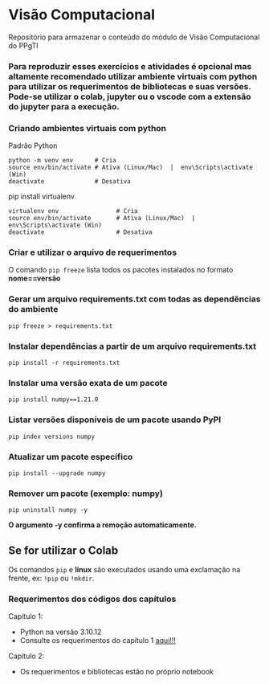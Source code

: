 # Visão Computacional
Repositório para armazenar o conteúdo do módulo de Visão Computacional do PPgTI

### Para reproduzir esses exercícios e atividades é opcional mas altamente recomendado utilizar ambiente virtuais com python para utilizar os requerimentos de bibliotecas e suas versões. Pode-se utilizar o colab, jupyter ou o vscode com a extensão do jupyter para a execução.

### Criando ambientes virtuais com python
Padrão Python
```
python -m venv env      # Cria
source env/bin/activate # Ativa (Linux/Mac)  |  env\Scripts\activate (Win)
deactivate              # Desativa
```

pip install virtualenv
```
virtualenv env                # Cria
source env/bin/activate       # Ativa (Linux/Mac)  |  env\Scripts\activate (Win)
deactivate                    # Desativa
```

### Criar e utilizar o arquivo de requerimentos

O comando `pip freeze` lista todos os pacotes instalados no formato **nome==versão**

### Gerar um arquivo requirements.txt com todas as dependências do ambiente
`pip freeze > requirements.txt`

### Instalar dependências a partir de um arquivo requirements.txt
`pip install -r requirements.txt`

### Instalar uma versão exata de um pacote
`pip install numpy==1.21.0`

### Listar versões disponíveis de um pacote usando PyPI
`pip index versions numpy`

### Atualizar um pacote específico
`pip install --upgrade numpy`

### Remover um pacote (exemplo: numpy)
`pip uninstall numpy -y`

**O argumento -y confirma a remoção automaticamente.**

## Se for utilizar o Colab
Os comandos `pip` e **linux** são executados usando uma exclamação na frente, ex: `!pip` ou `!mkdir`.

### Requerimentos dos códigos dos capítulos
Capítulo 1:
* Python na versão 3.10.12
* Consulte os requerimentos do capítulo 1 [aqui!!!](https://github.com/tiagosouzatfs/visao_computacional/blob/main/cap1/requirements.txt)

Capítulo 2:
* Os requerimentos e bibliotecas estão no próprio notebook
